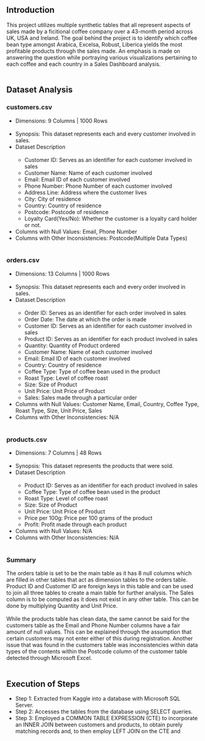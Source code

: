 ## Introduction
This project utilizes multiple synthetic tables that all represent aspects of sales made by a ficitional coffee company over a 43-month period across UK, USA and Ireland. The goal behind the project is to identify which coffee bean type amongst Arabica, Excelsa, Robust, Liberica yields the most profitable products through the sales made. An emphasis is made on answering the question while portraying various visualizations pertaining to each coffee and each country in a Sales Dashboard analysis.<br><br>
## Dataset Analysis
### customers.csv
- Dimensions: 9 Columns | 1000 Rows<br><br>
- Synopsis: This dataset represents each and every customer involved in sales.
- Dataset Description<br><br>
  - Customer ID: Serves as an identifier for each customer involved in sales
  - Customer Name: Name of each customer involved
  - Email: Email ID of each customer involved
  - Phone Number: Phone Number of each customer involved
  - Address Line: Address where the customer lives
  - City: City of residence
  - Country: Country of residence
  - Postcode: Postcode of residence
  - Loyalty Card(Yes/No): Whether the customer is a loyalty card holder or not.
- Columns with Null Values: Email, Phone Number
- Columns with Other Inconsistencies: Postcode(Multiple Data Types)<br><br>

### orders.csv
- Dimensions: 13 Columns | 1000 Rows<br><br>
- Synopsis: This dataset represents each and every order involved in sales.
- Dataset Description<br><br>
  - Order ID: Serves as an identifier for each order involved in sales
  - Order Date: The date at which the order is made
  - Customer ID: Serves as an identifier for each customer involved in sales
  - Product ID: Serves as an identifier for each product involved in sales
  - Quantity: Quantity of Product ordered
  - Customer Name: Name of each customer involved
  - Email: Email ID of each customer involved
  - Country: Country of residence
  - Coffee Type: Type of coffee bean used in the product
  - Roast Type: Level of coffee roast
  - Size: Size of Product
  - Unit Price: Unit Price of Product
  - Sales: Sales made through a particular order
- Columns with Null Values: Customer Name, Email, Country, Coffee Type, Roast Type, Size, Unit Price, Sales
- Columns with Other Inconsistencies: N/A<br><br>

### products.csv
- Dimensions: 7 Columns | 48 Rows<br><br>
- Synopsis: This dataset represents the products that were sold.
- Dataset Description<br><br>
  - Product ID: Serves as an identifier for each product involved in sales
  - Coffee Type: Type of coffee bean used in the product
  - Roast Type: Level of coffee roast
  - Size: Size of Product
  - Unit Price: Unit Price of Product
  - Price per 100g: Price per 100 grams of the product
  - Profit: Profit made through each product
- Columns with Null Values: N/A
- Columns with Other Inconsistencies: N/A<br><br>

### Summary
The orders table is set to be the main table as it has 8 null columns which are filled in other tables that act as dimension tables to the orders table. Product ID and Customer ID are foreign keys in this table and can be used to join all three tables to create a main table for further analysis. The Sales column is to be computed as it does not exist in any other table. This can be done by multiplying Quantity and Unit Price.<br><br>
While the products table has clean data, the same cannot be said for the customers table as the Email and Phone Number columns have a fair amount of null values. This can be explained through the assumption that certain customers may not enter either of this during registration. Another issue that was found in the customers table was inconsistencies within data types of the contents within the Postcode column of the customer table detected through Microsoft Excel.<br><br>

## Execution of Steps
- Step 1: Extracted from Kaggle into a database with Microsoft SQL Server.
- Step 2: Accesses the tables from the database using SELECT queries.
- Step 3: Employed a COMMON TABLE EXPRESSION (CTE) to incorporate an INNER JOIN between customers and products, to obtain purely matching records and, to then employ LEFT JOIN on the CTE and 
